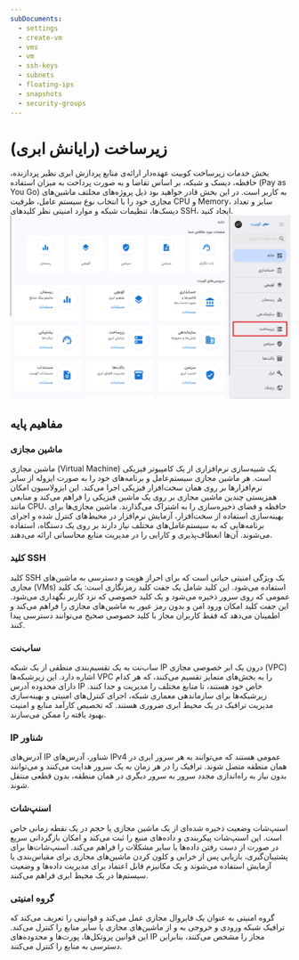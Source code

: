 ```yaml
---
subDocuments:
  - settings
  - create-vm
  - vms
  - vm
  - ssh-keys
  - subnets
  - floating-ips
  - snapshots
  - security-groups
---
```


# زیرساخت (رایانش ابری)

بخش خدمات زیرساخت کوبیت عهده‌دار ارائه‌ی منابع پردازش ابری نظیر پردازنده، حافظه، دیسک و شبکه، بر اساس تقاضا و به صورت پرداخت به میزان استفاده (Pay as You Go) به کاربر است. در این بخش قادر خواهید بود ذیل پروژه‌های مخلتف ماشین‌های مجازی خود را با انتخاب نوع سیستم عامل، ظرفیت CPU و Memory، سایز و تعداد دیسک‌ها، تنظیمات شبکه و موارد امنیتی نظر کلیدهای SSH، ایجاد کنید.
![IaaS: iaas](iaas.png)

## مفاهیم پایه

### ماشین مجازی

ماشین مجازی (Virtual Machine) یک شبیه‌سازی نرم‌افزاری از یک کامپیوتر فیزیکی است. هر ماشین مجازی سیستم‌عامل و برنامه‌های خود را به صورت ایزوله از سایر نرم‌افزارها بر روی همان سخت‌افزار فیزیکی اجرا می‌کند. این ایزولاسیون امکان همزیستی چندین ماشین مجازی بر روی یک ماشین فیزیکی را فراهم می‌کند و منابعی مانند CPU، حافظه و فضای ذخیره‌سازی را به اشتراک می‌گذارند. ماشین مجازی‌ها برای بهینه‌سازی استفاده از سخت‌افزار، آزمایش نرم‌افزار در محیط‌های کنترل شده و اجرای برنامه‌هایی که به سیستم‌عامل‌های مختلف نیاز دارند بر روی یک دستگاه، استفاده می‌شوند. آن‌ها انعطاف‌پذیری و کارایی را در مدیریت منابع محاسباتی ارائه می‌دهند.

### کلید SSH

کلید SSH یک ویژگی امنیتی حیاتی است که برای احراز هویت و دسترسی به ماشین‌های مجازی (VMs) استفاده می‌شود. این کلید شامل یک جفت کلید رمزنگاری است: یک کلید عمومی که روی سرور ذخیره می‌شود و یک کلید خصوصی که نزد کاربر نگهداری می‌شود. این جفت کلید امکان ورود امن و بدون رمز عبور به ماشین‌های مجازی را فراهم می‌کند و اطمینان می‌دهد که فقط کاربران مجاز با کلید خصوصی صحیح می‌توانند دسترسی پیدا کنند.

### ساب‌نت

ساب‌نت به یک تقسیم‌بندی منطقی از یک شبکه IP درون یک ابر خصوصی مجازی (VPC) اشاره دارد. این زیرشبکه‌ها VPC را به بخش‌های متمایز تقسیم می‌کنند، که هر کدام دارای محدوده آدرس IP خاص خود هستند، تا منابع مختلف را مدیریت و جدا کنند. زیرشبکه‌ها برای سازماندهی معماری شبکه، اجرای کنترل‌های امنیتی و بهینه‌سازی مدیریت ترافیک در یک محیط ابری ضروری هستند. که تخصیص کارآمد منابع و امنیت بهبود یافته را ممکن می‌سازند.

### IP شناور

آدرس‌های IP شناور، آدرس‌های IPv4 عمومی هستند که می‌توانند به هر سرور ابری در همان منطقه متصل شوند. ترافیک را در هر زمان به یک سرور هدایت می‌کنند و می‌توانند بدون نیاز به راه‌اندازی مجدد سرور به سرور دیگری در همان منطقه، بدون قطعی منتقل شوند.

### اسنپ‌شات

اسنپ‌شات وضعیت ذخیره شده‌ای از یک ماشین مجازی یا حجم در یک نقطه زمانی خاص است. این اسنپ‌شات پیکربندی و داده‌های منبع را ثبت می‌کند و امکان بازگردانی سریع در صورت از دست رفتن داده‌ها یا سایر مشکلات را فراهم می‌کند. اسنپ‌شات‌ها برای پشتیبان‌گیری، بازیابی پس از خرابی و کلون کردن ماشین‌های مجازی برای مقیاس‌بندی یا آزمایش استفاده می‌شوند و یک مکانیزم قابل اعتماد برای مدیریت داده‌ها و وضعیت سیستم‌ها در یک محیط ابری فراهم می‌کنند.

### گروه امنیتی

گروه امنیتی به عنوان یک فایروال مجازی عمل می‌کند و قوانینی را تعریف می‌کند که ترافیک شبکه ورودی و خروجی به و از ماشین‌های مجازی یا سایر منابع را کنترل می‌کند. این قوانین پروتکل‌ها، پورت‌ها و محدوده‌های IP مجاز را مشخص می‌کنند، بنابراین دسترسی به منابع را کنترل می‌کنند.
